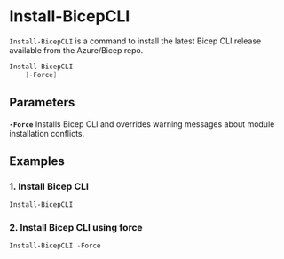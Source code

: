 # Install-BicepCLI

`Install-BicepCLI` is a command to install the latest Bicep CLI release available from the Azure/Bicep repo.

```powershell
Install-BicepCLI
    [-Force]
```

## Parameters

**`-Force`**
Installs Bicep CLI and overrides warning messages about module installation conflicts.

## Examples

### 1. Install Bicep CLI

```powershell
Install-BicepCLI
```

### 2. Install Bicep CLI using force

```powershell
Install-BicepCLI -Force
```
